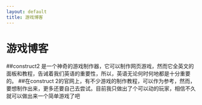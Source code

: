 ```yaml
---
layout: default
title: 游戏博客
---
```


# 游戏博客

##construct2 是一个神奇的游戏制作器，它可以制作网页游戏，然而它全英文的面板和教程，告诫着我们英语的重要性，所以，英语无论何时何地都是十分重要的。
##在construct 2的官网上，有不少游戏的制作教程，可以作为参考，然而，要想制作出来，更多还要自己去尝试。目前我只做出了个可以动的玩家，相信不久就可以做出来一个简单游戏了吧
